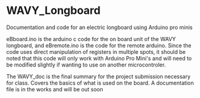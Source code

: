 # WAVY_Longboard
Documentation and code for an electric longboard using Arduino pro minis

eBboard.ino is the arduino c code for the on board unit of the WAVY longboard, and eBremote.ino is the code for the remote 
arduino. Since the code uses direct manipulation of registers in multiple spots, it should be noted that this code will only
work with Arduino Pro Mini's and will need to be modified slightly if wanting to use on another microcontroler.

The WAVY_doc is the final summary for the project submission necessary for class. Covers the basics of what is used on the
board. A documentation file is in the works and will be out soon
